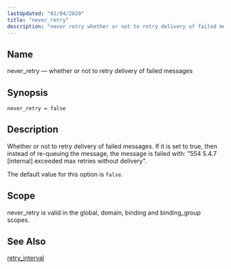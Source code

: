 ```yaml
---
lastUpdated: "02/04/2020"
title: "never_retry"
description: "never retry whether or not to retry delivery of failed messages never retry false Whether or not to retry delivery of failed messages If it is set to true then instead of re queuing the message the message is failed with 554 5 4 7 internal exceeded max retries without..."
---
```


<a name="conf.ref.never_retry"></a> 
## Name

never_retry — whether or not to retry delivery of failed messages

## Synopsis

`never_retry = false`

<a name="idp10461360"></a> 
## Description

Whether or not to retry delivery of failed messages. If it is set to true, then instead of re-queuing the message, the message is failed with: "554 5.4.7 [internal] exceeded max retries without delivery".

The default value for this option is `false`.

<a name="idp10464080"></a> 
## Scope

never_retry is valid in the global, domain, binding and binding_group scopes.

<a name="idp10465760"></a> 
## See Also

[retry_interval](/momentum/3/3-reference/3-reference-conf-ref-retry-interval)